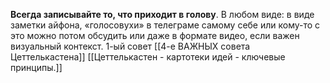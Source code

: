 **Всегда записывайте то, что приходит в голову**. В любом виде: в виде заметки айфона, «голосовухи» в телеграме самому себе или кому-то с это можно потом обсудить или даже в формате видео, если важен визуальный контекст.
1-ый совет [[4-е  ВАЖНЫХ совета Цеттелькастена]]
[[Цеттелькастен - картотеки идей - ключевые принципы.]]